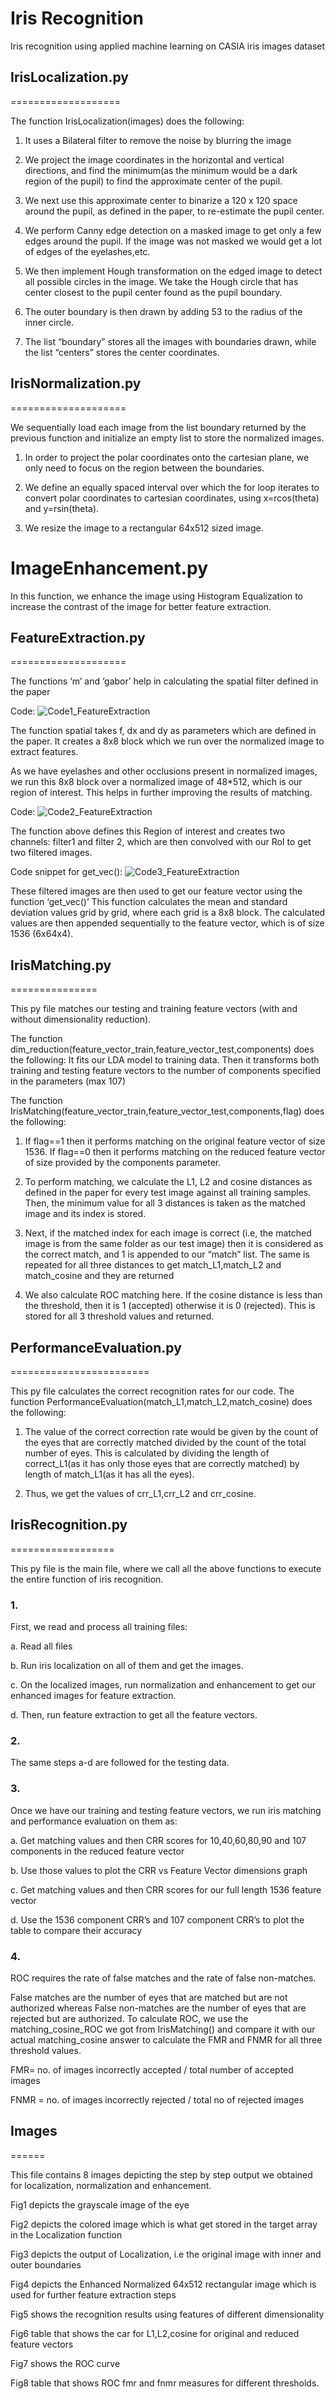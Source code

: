 Iris Recognition
================

Iris recognition using applied machine learning on CASIA iris images
dataset

## IrisLocalization.py
===================

The function IrisLocalization(images) does the following: 

1. It uses a Bilateral filter to remove the noise by blurring the image 

2. We project the image coordinates in the horizontal and vertical directions, and find the minimum(as the minimum would be a dark region of the pupil) to find the approximate center of the pupil. 

3. We next use this approximate center to binarize a 120 x 120 space around the pupil, as defined in the paper, to re-estimate the pupil center. 

4. We perform Canny edge detection on a masked image to get only a few edges around the pupil. If the image was not masked we would get a lot of edges of the eyelashes,etc. 

5. We then implement Hough transformation on the edged image to detect all possible circles in the image. We take the Hough circle that has center closest to the pupil center found as the pupil boundary. 

6. The outer boundary is then drawn by adding 53 to the radius of the inner circle. 

7. The list “boundary” stores all the images with boundaries drawn, while the list “centers” stores the center coordinates.


## IrisNormalization.py
====================

We sequentially load each image from the list boundary returned by the previous function and initialize an empty list to store the normalized images. 

1. In order to project the polar coordinates onto the cartesian plane, we only need to focus on the region between the boundaries. 

2. We define an equally spaced interval over which the for loop iterates to convert polar coordinates to cartesian coordinates, using x=rcos(theta) and y=rsin(theta). 

3. We resize the image to a rectangular 64x512 sized image.


ImageEnhancement.py
===================

In this function, we enhance the image using Histogram Equalization to increase the contrast of the image for better feature extraction.


## FeatureExtraction.py
====================

The functions ‘m’ and ‘gabor’ help in calculating the spatial filter
defined in the paper

Code: 
![Code1_FeatureExtraction](https://github.com/akshatapatel/Iris-Recognition/blob/master/Images/code1.png)

The function spatial takes f, dx and dy as parameters which are defined
in the paper. It creates a 8x8 block which we run over the normalized
image to extract features.

As we have eyelashes and other occlusions present in normalized images,
we run this 8x8 block over a normalized image of 48\*512, which is our
region of interest. This helps in further improving the results of
matching.

Code: 
![Code2_FeatureExtraction](https://github.com/akshatapatel/Iris-Recognition/blob/master/Images/code2.png)

The function above defines this Region of interest and creates two
channels: filter1 and filter 2, which are then convolved with our RoI to
get two filtered images.

Code snippet for get\_vec(): 
![Code3_FeatureExtraction](https://github.com/akshatapatel/Iris-Recognition/blob/master/Images/code3.png)

These filtered images are then used to get our feature vector using the
function ‘get\_vec()’ This function calculates the mean and standard
deviation values grid by grid, where each grid is a 8x8 block. The
calculated values are then appended sequentially to the feature vector,
which is of size 1536 (6x64x4).


## IrisMatching.py
===============

This py file matches our testing and training feature vectors (with and
without dimensionality reduction).


The function dim\_reduction(feature\_vector\_train,feature\_vector\_test,components) does the following: 
It fits our LDA model to training data.
Then it transforms both training and testing feature vectors to the number of components specified in the parameters (max 107)

The function IrisMatching(feature\_vector\_train,feature\_vector\_test,components,flag) does the following: 

1. If flag==1 then it performs matching on the
original feature vector of size 1536. If flag==0 then it performs
matching on the reduced feature vector of size provided by the
components parameter. 

2. To perform matching, we calculate the L1, L2
and cosine distances as defined in the paper for every test image
against all training samples. Then, the minimum value for all 3
distances is taken as the matched image and its index is stored. 

3. Next, if the matched index for each image is correct (i.e, the matched
image is from the same folder as our test image) then it is considered
as the correct match, and 1 is appended to our “match” list. The same is
repeated for all three distances to get match\_L1,match\_L2 and
match\_cosine and they are returned 

4. We also calculate ROC matching here. If the cosine distance is less than the threshold, then it is 1
(accepted) otherwise it is 0 (rejected). This is stored for all 3 threshold values and returned.


## PerformanceEvaluation.py
========================

This py file calculates the correct recognition rates for our code. The
function PerformanceEvaluation(match\_L1,match\_L2,match\_cosine) does
the following:

1. The value of the correct correction rate would be
given by the count of the eyes that are correctly matched divided by the
count of the total number of eyes. This is calculated by dividing the
length of correct\_L1(as it has only those eyes that are correctly
matched) by length of match\_L1(as it has all the eyes). 

2. Thus, we get the values of crr\_L1,crr\_L2 and crr\_cosine.

## IrisRecognition.py
==================

This py file is the main file, where we call all the above functions to execute the entire function of iris recognition. 

### 1.
First, we read and process all training files:

a. Read all files 

b. Run iris localization on all of them and get the images.

c. On the localized images, run normalization and enhancement to get our enhanced images for feature extraction.

d. Then, run feature extraction to get all the feature vectors. 

### 2.
The same steps a-d are followed for the testing data. 

### 3.
Once we have our training and testing feature vectors, we run iris matching and performance evaluation on them as:

a. Get matching values and then CRR scores for 10,40,60,80,90 and 107 components in the reduced feature vector 
  
b. Use those values to plot the CRR vs Feature Vector dimensions graph 
  
c. Get matching values and then CRR scores for our full length 1536 feature vector 

d. Use the 1536 component CRR’s and 107 component CRR’s to plot the table to compare their accuracy 
  
### 4.
ROC requires the rate of false matches and the rate of false non-matches. 

False matches are the number of eyes that are matched but are not authorized whereas
False non-matches are the number of eyes that are rejected but are
authorized. To calculate ROC, we use the matching\_cosine\_ROC we got
from IrisMatching() and compare it with our actual matching\_cosine
answer to calculate the FMR and FNMR for all three threshold values.

FMR= no. of images incorrectly accepted / total number of accepted
images

FNMR = no. of images incorrectly rejected / total no of rejected images


## Images
======

This file contains 8 images depicting the step by step output we
obtained for localization, normalization and enhancement.

Fig1 depicts the grayscale image of the eye

Fig2 depicts the colored image which is what get stored in the target
array in the Localization function

Fig3 depicts the output of Localization, i.e the original image with
inner and outer boundaries

Fig4 depicts the Enhanced Normalized 64x512 rectangular image which is
used for further feature extraction steps

Fig5 shows the recognition results using features of different
dimensionality

Fig6 table that shows the car for L1,L2,cosine for original and reduced
feature vectors

Fig7 shows the ROC curve

Fig8 table that shows ROC fmr and fnmr measures for different
thresholds.
